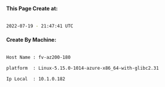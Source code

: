 
   
#### This Page Create at:

```bash

2022-07-19 - 21:47:41 UTC

```

#### Create By Machine:

```bash

Host Name : fv-az200-180

platform  : Linux-5.15.0-1014-azure-x86_64-with-glibc2.31

Ip Local  : 10.1.0.182

```

